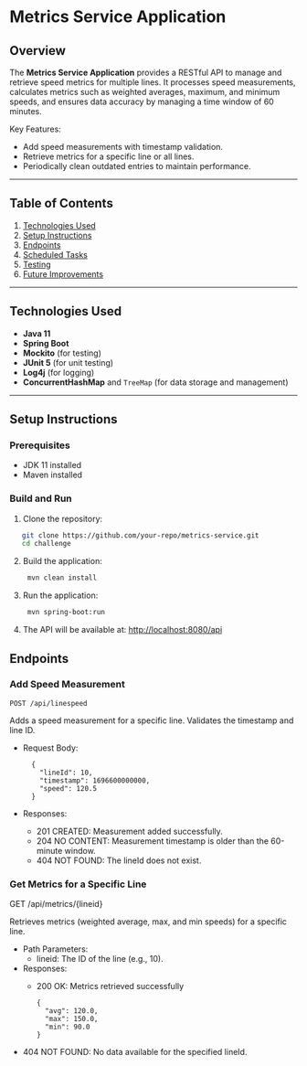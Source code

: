 # Metrics Service Application

## Overview

The **Metrics Service Application** provides a RESTful API to manage and retrieve speed metrics for multiple lines. It processes speed measurements, calculates metrics such as weighted averages, maximum, and minimum speeds, and ensures data accuracy by managing a time window of 60 minutes. 

Key Features:
- Add speed measurements with timestamp validation.
- Retrieve metrics for a specific line or all lines.
- Periodically clean outdated entries to maintain performance.

---

## Table of Contents

1. [Technologies Used](#technologies-used)
2. [Setup Instructions](#setup-instructions)
3. [Endpoints](#endpoints)
4. [Scheduled Tasks](#scheduled-tasks)
5. [Testing](#testing)
6. [Future Improvements](#future-improvements)

---

## Technologies Used

- **Java 11**
- **Spring Boot**
- **Mockito** (for testing)
- **JUnit 5** (for unit testing)
- **Log4j** (for logging)
- **ConcurrentHashMap** and `TreeMap` (for data storage and management)

---

## Setup Instructions

### Prerequisites

- JDK 11 installed
- Maven installed

### Build and Run

1. Clone the repository:
```bash
   git clone https://github.com/your-repo/metrics-service.git
   cd challenge
```
2. Build the application:
   ```bash
	mvn clean install
	```
3. Run the application:
   ```bash
	mvn spring-boot:run
	```
	
4. The API will be available at: <http://localhost:8080/api>

## Endpoints
### Add Speed Measurement ###
	POST /api/linespeed
Adds a speed measurement for a specific line. Validates the timestamp and line ID.
* Request Body:

		{
		  "lineId": 10,
		  "timestamp": 1696600000000,
		  "speed": 120.5
		}

* Responses:
	* 201 CREATED: Measurement added successfully.
	* 204 NO CONTENT: Measurement timestamp is older than the 60-minute window.
	* 404 NOT FOUND: The lineId does not exist.
    
### Get Metrics for a Specific Line ###

GET /api/metrics/{lineid}

Retrieves metrics (weighted average, max, and min speeds) for a specific line.
* Path Parameters:
	* lineid: The ID of the line (e.g., 10).
* Responses:
  * 200 OK: Metrics retrieved successfully
  
		{
		  "avg": 120.0,
		  "max": 150.0,
		  "min": 90.0
		}

* 404 NOT FOUND: No data available for the specified lineId.



    
